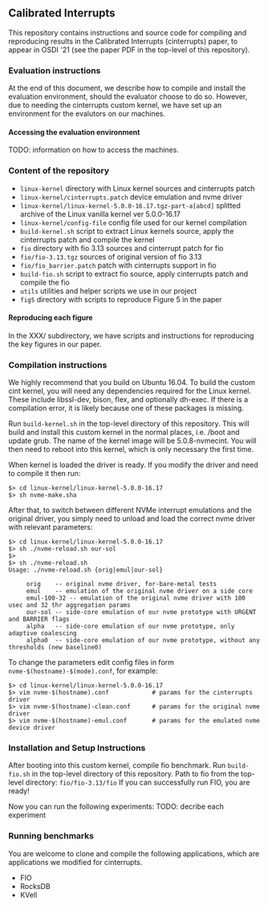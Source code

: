 ## Calibrated Interrupts
This repository contains instructions and source code for compiling and
reproducing results in the Calibrated Interrupts (cinterrupts) paper,
to appear in OSDI '21 (see the paper PDF in the top-level of this repository).

### Evaluation instructions
At the end of this document, we describe how to compile and install
the evaluation environment, should the evaluator choose to do so.
However, due to needing the cinterrupts custom kernel, we have set up
an environment for the evalutors on our machines.

#### Accessing the evaluation environment
TODO: information on how to access the machines.


### Content of the repository
* `linux-kernel` directory with Linux kernel sources and cinterrupts patch
* `linux-kernel/cinterrupts.patch` device emulation and nvme driver
* `linux-kernel/linux-kernel-5.0.0-16.17.tgz-part-a[abcd]` splitted archive of the Linux vanilla kernel ver 5.0.0-16.17
* `linux-kernel/config-file` config file used for our kernel compilation
* `build-kernel.sh` script to extract Linux kernels source, apply the cinterrupts patch and compile the kernel
* `fio` directory with fio 3.13 sources and cinterrupt patch for fio
* `fio/fio-3.13.tgz` sources of original version of fio 3.13
* `fio/fio_barrier.patch` patch with cinterrupts support in fio
* `build-fio.sh` script to extract fio source, apply cinterrupts patch and compile the fio
* `utils` utilities and helper scripts we use in our project
* `fig5` directory with scripts to reproduce Figure 5 in the paper




#### Reproducing each figure
In the XXX/ subdirectory, we have scripts and instructions for reproducing the key figures in our paper.


### Compilation instructions
We highly recommend that you build on Ubuntu 16.04.
To build the custom cint kernel, you will need any dependencies required for the Linux kernel.
These include libssl-dev, bison, flex, and optionally dh-exec.
If there is a compilation error, it is likely because one of these packages is missing.

Run `build-kernel.sh` in the top-level directory of this repository.
This will build and install this custom kernel in the normal places,
i.e. /boot and update grub. The name of the kernel image
will be 5.0.8-nvmecint. You will then need to reboot into this kernel,
which is only necessary the first time.

When kernel is loaded the driver is ready. If you modify the driver and
need to compile it then run:


```
$> cd linux-kernel/linux-kernel-5.0.0-16.17
$> sh nvme-make.sha

```

After that, to switch between different NVMe interrupt emulations and
the original driver, you simply need to unload and load the correct
nvme driver with relevant parameters:

```
$> cd linux-kernel/linux-kernel-5.0.0-16.17
$> sh ./nvme-reload.sh our-sol
$>
$> sh ./nvme-reload.sh
Usage: ./nvme-reload.sh {orig|emul|our-sol}

     orig    -- original nvme driver, for-bare-metal tests
     emul    -- emulation of the original nvme driver on a side core
     emul-100-32 -- emulation of the original nvme driver with 100 usec and 32 thr aggregation params
     our-sol -- side-core emulation of our nvme prototype with URGENT and BARRIER flags
     alpha   -- side-core emulation of our nvme prototype, only adaptive coalescing
     alpha0  -- side-core emulation of our nvme prototype, without any thresholds (new baseline0)
```

To change the parameters edit config files in form `nvme-$(hostname)-$(mode).conf`, for example:

```
$> cd linux-kernel/linux-kernel-5.0.0-16.17
$> vim nvme-$(hostname).conf            # params for the cinterrupts driver
$> vim nvme-$(hostname)-clean.conf      # params for the original nvme driver
$> vim nvme-$(hostname)-emul.conf       # params for the emulated nvme device driver

```


### Installation and Setup Instructions
After booting into this custom kernel, compile fio benchmark.
Run `build-fio.sh` in the top-level directory of this repository.
Path to fio from the top-level directory: `fio/fio-3.13/fio`
If you can successfully run FIO, you are ready!

Now you can run the following experiments:
TODO: decribe each experiment

### Running benchmarks
You are welcome to clone and compile the following applications, which are applications we modified for cinterrupts.

- FIO
- RocksDB
- KVell
